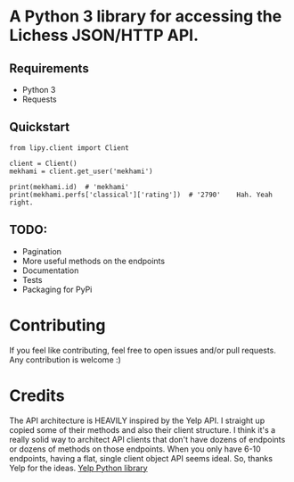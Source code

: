 # A Python 3 library for accessing the Lichess JSON/HTTP API.

## Requirements
- Python 3
- Requests

## Quickstart
```
from lipy.client import Client

client = Client()
mekhami = client.get_user('mekhami')

print(mekhami.id)  # 'mekhami'
print(mekhami.perfs['classical']['rating'])  # '2790'    Hah. Yeah right.
```


## TODO:
- Pagination
- More useful methods on the endpoints
- Documentation
- Tests
- Packaging for PyPi

# Contributing
If you feel like contributing, feel free to open issues and/or pull requests. Any contribution is welcome :)

# Credits
The API architecture is HEAVILY inspired by the Yelp API. I straight up copied some of their methods and also their client structure. I think it's a really solid way to architect API clients that don't have dozens of endpoints or dozens of methods on those endpoints. When you only have 6-10 endpoints, having a flat, single client object API seems ideal. So, thanks Yelp for the ideas. [Yelp Python library](https://github.com/Yelp/yelp-python)
